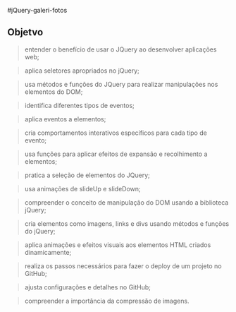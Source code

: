 #jQuery-galeri-fotos

## Objetvo

> entender o benefício de usar o JQuery ao desenvolver aplicações web;

> aplica seletores apropriados no jQuery;

> usa métodos e funções do JQuery para realizar manipulações nos elementos do DOM;

> identifica diferentes tipos de eventos;

> aplica eventos a elementos;

> cria comportamentos interativos específicos para cada tipo de evento;

> usa funções para aplicar efeitos de expansão e recolhimento a elementos;

> pratica a seleção de elementos do JQuery;

> usa animações de slideUp e slideDown;

> compreender o conceito de manipulação do DOM usando a biblioteca jQuery;

> cria elementos como imagens, links e divs usando métodos e funções do jQuery;

> aplica animações e efeitos visuais aos elementos HTML criados dinamicamente;

> realiza os passos necessários para fazer o deploy de um projeto no GitHub; 

> ajusta configurações e detalhes no GitHub;

> compreender a importância da compressão de imagens.